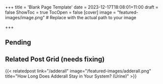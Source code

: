 +++
title = 'Blank Page Template'
date = 2023-12-17T18:08:01+11:00
draft = false
ShowToc = true
TocOpen = false
[cover]
image = "featured-images/image.png"  # Replace with the actual path to your image

+++

Pending 
--------------------------------------------------

## Related Post Grid (needs fixing)

<div class="related-posts-grid">
  {{< relatedpost link="/adderall" image="/featured-images/adderall.png" title="How Long Does Adderall Stay in Your System? (Urine)" >}}
  <!-- ... more posts ... -->
</div>